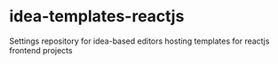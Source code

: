 # idea-templates-reactjs
Settings repository for idea-based editors hosting templates for reactjs frontend projects
